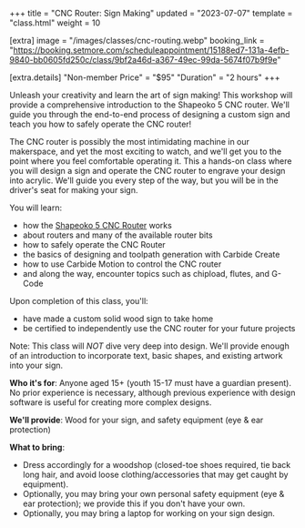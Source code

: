 +++
title = "CNC Router: Sign Making"
updated = "2023-07-07"
template = "class.html"
weight = 10

[extra]
image = "/images/classes/cnc-routing.webp"
booking_link = "https://booking.setmore.com/scheduleappointment/15188ed7-131a-4efb-9840-bb0605fd250c/class/9bf2a46d-a367-49ec-99da-5674f07b9f9e"

[extra.details]
"Non-member Price" = "$95"
"Duration" = "2 hours"
+++

Unleash your creativity and learn the art of sign making! This workshop will provide a comprehensive introduction to the Shapeoko 5 CNC router. We'll guide you through the end-to-end process of designing a custom sign and teach you how to safely operate the CNC router!

<!-- more -->

The CNC router is possibly the most intimidating machine in our makerspace, and yet the most exciting to watch, and we'll get you to the point where you feel comfortable operating it. This a hands-on class where you will design a sign and operate the CNC router to engrave your design into acrylic. We'll guide you every step of the way, but you will be in the driver's seat for making your sign.

You will learn:
- how the [Shapeoko 5 CNC Router](/equipment/shapeoko-5/) works
- about routers and many of the available router bits
- how to safely operate the CNC Router
- the basics of designing and toolpath generation with Carbide Create
- how to use Carbide Motion to control the CNC router
- and along the way, encounter topics such as chipload, flutes, and G-Code

Upon completion of this class, you'll:
- have made a custom solid wood sign to take home
- be certified to independently use the CNC router for your future projects

Note: This class will *NOT* dive very deep into design. We'll provide enough of an introduction to incorporate text, basic shapes, and existing artwork into your sign.

**Who it's for**: Anyone aged 15+ (youth 15-17 must have a guardian present).
No prior experience is necessary, although previous experience with design software is useful for
creating more complex designs.

**We'll provide**: Wood for your sign, and safety equipment (eye & ear protection)

**What to bring**:
- Dress accordingly for a woodshop (closed-toe shoes required, tie back long hair, and avoid loose clothing/accessories that may get caught by equipment).
- Optionally, you may bring your own personal safety equipment (eye & ear protection); we provide this if you don't have your own.
- Optionally, you may bring a laptop for working on your sign design.
